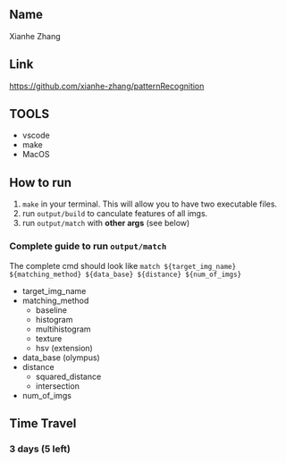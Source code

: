 ## Name
Xianhe Zhang

## Link
https://github.com/xianhe-zhang/patternRecognition

## TOOLS
- vscode
- make
- MacOS

## How to run
1. `make`  in your terminal. This will allow you to have two executable files.
2. run `output/build` to canculate features of all imgs.
3. run `output/match` with **other args** (see below)

### Complete guide to run `output/match`  

The complete cmd should look like `match ${target_img_name} ${matching_method} ${data_base} ${distance} ${num_of_imgs} `   

- target_img_name 
- matching_method
  - baseline
  - histogram
  - multihistogram
  - texture
  - hsv (extension)
- data_base (olympus)
- distance
  - squared_distance
  - intersection
- num_of_imgs



## Time Travel
### 3 days (5 left)